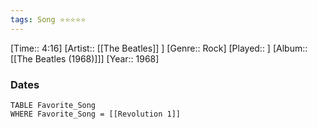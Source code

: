 ```yaml
---
tags: Song ⭐⭐⭐⭐⭐ 
---
```

[Time:: 4:16]
[Artist:: [[The Beatles]] ]
[Genre:: Rock]
[Played:: ]
[Album:: [[The Beatles (1968)]]]
[Year:: 1968]
### Dates
````dataview
TABLE Favorite_Song
WHERE Favorite_Song = [[Revolution 1]]
````